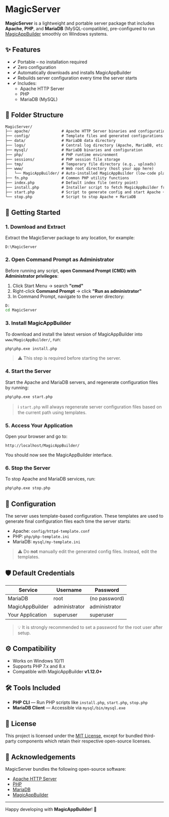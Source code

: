 # MagicServer

**MagicServer** is a lightweight and portable server package that includes **Apache**, **PHP**, and **MariaDB** (MySQL-compatible), pre-configured to run [MagicAppBuilder](https://github.com/planetbiru/magicappbuilder) smoothly on Windows systems.

## ✨ Features

- ✔ Portable – no installation required
- ✔ Zero configuration
- ✔ Automatically downloads and installs MagicAppBuilder
- ✔ Rebuilds server configuration every time the server starts
- ✔ Includes:
  - Apache HTTP Server
  - PHP
  - MariaDB (MySQL)

## 📁 Folder Structure

```txt
MagicServer/
├── apache/              # Apache HTTP Server binaries and configurations
├── config/              # Template files and generated configurations
├── data/                # MariaDB data directory
├── logs/                # Central log directory (Apache, MariaDB, etc.)
├── mysql/               # MariaDB binaries and configuration
├── php/                 # PHP runtime environment
├── sessions/            # PHP session file storage
├── tmp/                 # Temporary file directory (e.g., uploads)
├── www/                 # Web root directory (host your app here)
│   └── MagicAppBuilder/ # Auto-installed MagicAppBuilder (low-code platform)
├── fn.php               # Common PHP utility functions
├── index.php            # Default index file (entry point)
├── install.php          # Installer script to fetch MagicAppBuilder from GitHub
├── start.php            # Script to generate config and start Apache + MariaDB
└── stop.php             # Script to stop Apache + MariaDB
```

## 🚀 Getting Started

### 1. Download and Extract

Extract the MagicServer package to any location, for example:

```
D:\MagicServer
```

### 2. Open Command Prompt as Administrator

Before running any script, **open Command Prompt (CMD) with Administrator privileges**:

1. Click Start Menu → search **"cmd"**
2. Right-click **Command Prompt** → click **"Run as administrator"**
3. In Command Prompt, navigate to the server directory:

```bash
D:
cd MagicServer
```

### 3. Install MagicAppBuilder

To download and install the latest version of MagicAppBuilder into `www/MagicAppBuilder/`, run:

```bash
php\php.exe install.php
```

> ⚠️ This step is required before starting the server.

### 4. Start the Server

Start the Apache and MariaDB servers, and regenerate configuration files by running:

```bash
php\php.exe start.php
```

> ℹ️ `start.php` will always regenerate server configuration files based on the current path using templates.

### 5. Access Your Application

Open your browser and go to:

```
http://localhost/MagicAppBuilder/
```

You should now see the MagicAppBuilder interface.

### 6. Stop the Server

To stop Apache and MariaDB services, run:

```bash
php\php.exe stop.php
```

## 🔧 Configuration

The server uses template-based configuration. These templates are used to generate final configuration files each time the server starts:

* Apache: `config/httpd-template.conf`
* PHP: `php/php-template.ini`
* MariaDB: `mysql/my-template.ini`

> ⚠️ Do **not** manually edit the generated config files. Instead, edit the templates.

## 🛡️ Default Credentials

| Service          | Username        | Password      |
| ---------------- | --------------- | ------------- |
| MariaDB          | root            | (no password) |
| MagicAppBuilder  | administrator   | administrator |
| Your Application | superuser       | superuser     |

> 💡 It is strongly recommended to set a password for the root user after setup.

## ⚙️ Compatibility

* Works on Windows 10/11
* Supports PHP 7.x and 8.x
* Compatible with MagicAppBuilder **v1.12.0+**

## 🛠 Tools Included

* **PHP CLI** — Run PHP scripts like `install.php`, `start.php`, `stop.php`
* **MariaDB Client** — Accessible via `mysql/bin/mysql.exe`

## 📜 License

This project is licensed under the [MIT License](LICENSE), except for bundled third-party components which retain their respective open-source licenses.

## 🙏 Acknowledgements

MagicServer bundles the following open-source software:

* [Apache HTTP Server](https://httpd.apache.org/)
* [PHP](https://www.php.net/)
* [MariaDB](https://mariadb.org/)
* [MagicAppBuilder](https://github.com/planetbiru/magicappbuilder)

---

Happy developing with **MagicAppBuilder**! 🚀



